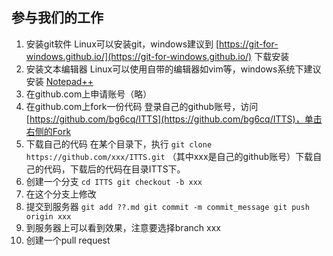 ## 参与我们的工作

1. 安装git软件 
Linux可以安装git，windows建议到 [https://git-for-windows.github.io/](https://git-for-windows.github.io/) 下载安装
2. 安装文本编辑器
Linux可以使用自带的编辑器如vim等，windows系统下建议安装 [Notepad++](https://notepad-plus-plus.org/download/)
3. 在github.com上申请账号（略）
4. 在github.com上fork一份代码
登录自己的github账号，访问[https://github.com/bg6cq/ITTS](https://github.com/bg6cq/ITTS)，单击右侧的Fork
5. 下载自己的代码
在某个目录下，执行 `git clone https://github.com/xxx/ITTS.git` （其中xxx是自己的github账号）下载自己的代码，下载后的代码在目录ITTS下。
6. 创建一个分支
`cd ITTS
git checkout -b xxx`
7. 在这个分支上修改
8. 提交到服务器
`git add ??.md
git commit -m commit_message
git push origin xxx`
9. 到服务器上可以看到效果，注意要选择branch xxx
10. 创建一个pull request



